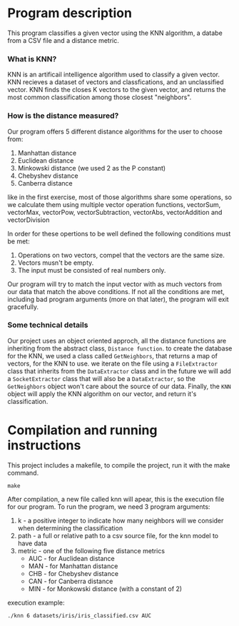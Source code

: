 
# **Program description**

This program classifies a given vector using the KNN algorithm, a databe from a CSV file and a distance metric.

### What is KNN?
KNN is an artificail intelligence algorithm used to classify a given vector.
KNN recieves a dataset of vectors and classfications, and an unclassified vector.
KNN finds the closes K vectors to the given vector, and returns the most common classification among those closest "neighbors".

### How is the distance measured?

Our program offers 5 different distance algorithms for the user to choose from:
1. Manhattan distance
2. Euclidean distance
3. Minkowski distance (we used 2 as the P constant)
4. Chebyshev distance
5. Canberra distance

like in the first exercise, most of those algorithms share some operations, so we calculate them using multiple vector operation functions, vectorSum, vectorMax, vectorPow, vectorSubtraction, vectorAbs, vectorAddition and vectorDivision

In order for these opertions to be well defined the following conditions must be met:
1. Operations on two vectors, compel that the vectors are the same size.
2. Vectors musn't be empty.
3. The input must be consisted of real numbers only.

Our program will try to match the input vector with as much vectors from our data that match the above conditions. If not all the conditions are met, including bad program arguments (more on that later), the program will exit gracefully.

### Some technical details

Our project uses an object oriented approch, all the distance functions are inheriting from the abstract class, `Distance function`. to create the database for the KNN, we used a class called `GetNeighbors`, that returns a map of vectors, for the KNN to use. we iterate on the file using a `FileExtractor` class that inherits from the `DataExtractor` class and in the future we will add a `SocketExtractor` class that will also be a `DataExtractor`, so the `GetNeighbors` object won't care about the source of our data.
Finally, the `KNN` object will apply the KNN algorithm on our vector, and return it's classification.

# **Compilation and running instructions**

This project includes a makefile, to compile the project, run it with the make command.
```
make
```
After compilation, a new file called knn will apear, this is the execution file for our program.
To run the program, we need 3 program arguments:
1. k - a positive integer to indicate how many neighbors will we consider when determining the classification
2. path - a full or relative path to a csv source file, for the knn model to have data
3. metric - one of the following five distance metrics
	- AUC - for Auclidean distance
	- MAN - for Manhattan distance
	- CHB - for Chebyshev distance
	- CAN - for Canberra distance
	- MIN - for Monkowski distance (with a constant of 2)

execution example:
```
./knn 6 datasets/iris/iris_classified.csv AUC
```
